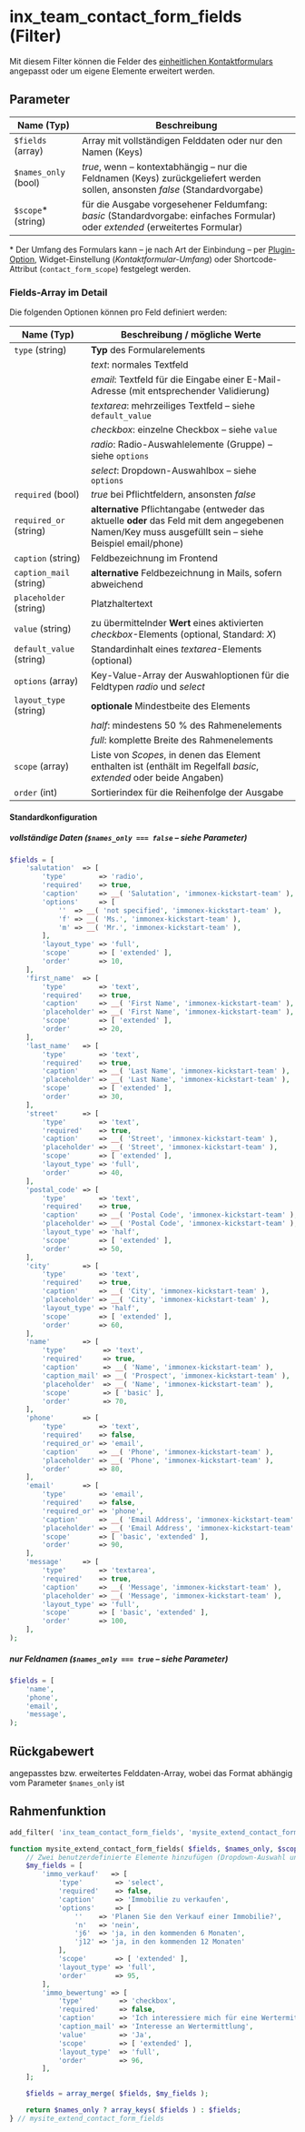 # inx_team_contact_form_fields (Filter)

Mit diesem Filter können die Felder des [einheitlichen Kontaktformulars](../komponenten/kontaktformular) angepasst oder um eigene Elemente erweitert werden.

## Parameter

| Name (Typ) | Beschreibung |
| ---------- | ------------ |
| `$fields` (array) | Array mit vollständigen Felddaten oder nur den Namen (Keys) |
| `$names_only` (bool) | *true*, wenn – kontextabhängig – nur die Feldnamen (Keys) zurückgeliefert werden sollen, ansonsten *false* (Standardvorgabe) |
| `$scope`\* (string) | für die Ausgabe vorgesehener Feldumfang: *basic* (Standardvorgabe: einfaches Formular) oder *extended* (erweitertes Formular) |

\* Der Umfang des Formulars kann – je nach Art der Einbindung – per [Plugin-Option](../schnellstart/einrichtung#Erweitertes-Formular), Widget-Einstellung (*Kontaktformular-Umfang*) oder Shortcode-Attribut (`contact_form_scope`) festgelegt werden.

### Fields-Array im Detail

Die folgenden Optionen können pro Feld definiert werden:

| Name (Typ) | Beschreibung / mögliche Werte |
| ---------- | ------------ |
| `type` (string) | **Typ** des Formularelements |
| | *text*: normales Textfeld |
| | *email*: Textfeld für die Eingabe einer E-Mail-Adresse (mit entsprechender Validierung) |
| | *textarea*: mehrzeiliges Textfeld – siehe `default_value` |
| | *checkbox*: einzelne Checkbox – siehe `value` |
| | *radio*: Radio-Auswahlelemente (Gruppe) – siehe `options` |
| | *select*: Dropdown-Auswahlbox – siehe `options` |
| `required` (bool) | *true* bei Pflichtfeldern, ansonsten *false* |
| `required_or` (string) | **alternative** Pflichtangabe (entweder das aktuelle **oder** das Feld mit dem angegebenen Namen/Key muss ausgefüllt sein – siehe Beispiel email/phone) |
| `caption` (string) | Feldbezeichnung im Frontend |
| `caption_mail` (string) | **alternative** Feldbezeichnung in Mails, sofern abweichend |
| `placeholder` (string) | Platzhaltertext |
| `value` (string) | zu übermittelnder **Wert** eines aktivierten *checkbox*-Elements (optional, Standard: *X*) |
| `default_value` (string) | Standardinhalt eines *textarea*-Elements (optional) |
| `options` (array) | Key-Value-Array der Auswahloptionen für die Feldtypen *radio* und *select* |
| `layout_type` (string) | **optionale** Mindestbeite des Elements |
| | *half*: mindestens 50 % des Rahmenelements |
| | *full*: komplette Breite des Rahmenelements |
| `scope` (array) | Liste von *Scopes*, in denen das Element enthalten ist (enthält im Regelfall *basic*, *extended* oder beide Angaben) |
| `order` (int) | Sortierindex für die Reihenfolge der Ausgabe |

#### Standardkonfiguration

##### vollständige Daten (`$names_only === false` – siehe Parameter)
```php
$fields = [
	'salutation'  => [
		'type'        => 'radio',
		'required'    => true,
		'caption'     => __( 'Salutation', 'immonex-kickstart-team' ),
		'options'     => [
			''  => __( 'not specified', 'immonex-kickstart-team' ),
			'f' => __( 'Ms.', 'immonex-kickstart-team' ),
			'm' => __( 'Mr.', 'immonex-kickstart-team' ),
		],
		'layout_type' => 'full',
		'scope'       => [ 'extended' ],
		'order'       => 10,
	],
	'first_name'  => [
		'type'        => 'text',
		'required'    => true,
		'caption'     => __( 'First Name', 'immonex-kickstart-team' ),
		'placeholder' => __( 'First Name', 'immonex-kickstart-team' ),
		'scope'       => [ 'extended' ],
		'order'       => 20,
	],
	'last_name'   => [
		'type'        => 'text',
		'required'    => true,
		'caption'     => __( 'Last Name', 'immonex-kickstart-team' ),
		'placeholder' => __( 'Last Name', 'immonex-kickstart-team' ),
		'scope'       => [ 'extended' ],
		'order'       => 30,
	],
	'street'      => [
		'type'        => 'text',
		'required'    => true,
		'caption'     => __( 'Street', 'immonex-kickstart-team' ),
		'placeholder' => __( 'Street', 'immonex-kickstart-team' ),
		'scope'       => [ 'extended' ],
		'layout_type' => 'full',
		'order'       => 40,
	],
	'postal_code' => [
		'type'        => 'text',
		'required'    => true,
		'caption'     => __( 'Postal Code', 'immonex-kickstart-team' ),
		'placeholder' => __( 'Postal Code', 'immonex-kickstart-team' ),
		'layout_type' => 'half',
		'scope'       => [ 'extended' ],
		'order'       => 50,
	],
	'city'        => [
		'type'        => 'text',
		'required'    => true,
		'caption'     => __( 'City', 'immonex-kickstart-team' ),
		'placeholder' => __( 'City', 'immonex-kickstart-team' ),
		'layout_type' => 'half',
		'scope'       => [ 'extended' ],
		'order'       => 60,
	],
	'name'        => [
		'type'         => 'text',
		'required'     => true,
		'caption'      => __( 'Name', 'immonex-kickstart-team' ),
		'caption_mail' => __( 'Prospect', 'immonex-kickstart-team' ),
		'placeholder'  => __( 'Name', 'immonex-kickstart-team' ),
		'scope'        => [ 'basic' ],
		'order'        => 70,
	],
	'phone'       => [
		'type'        => 'text',
		'required'    => false,
		'required_or' => 'email',
		'caption'     => __( 'Phone', 'immonex-kickstart-team' ),
		'placeholder' => __( 'Phone', 'immonex-kickstart-team' ),
		'order'       => 80,
	],
	'email'       => [
		'type'        => 'email',
		'required'    => false,
		'required_or' => 'phone',
		'caption'     => __( 'Email Address', 'immonex-kickstart-team' ),
		'placeholder' => __( 'Email Address', 'immonex-kickstart-team' ),
		'scope'       => [ 'basic', 'extended' ],
		'order'       => 90,
	],
	'message'     => [
		'type'        => 'textarea',
		'required'    => true,
		'caption'     => __( 'Message', 'immonex-kickstart-team' ),
		'placeholder' => __( 'Message', 'immonex-kickstart-team' ),
		'layout_type' => 'full',
		'scope'       => [ 'basic', 'extended' ],
		'order'       => 100,
	],
);
```

##### nur Feldnamen (`$names_only === true` – siehe Parameter)

```php
$fields = [
	'name',
	'phone',
	'email',
	'message',
);
```

## Rückgabewert

angepasstes bzw. erweitertes Felddaten-Array, wobei das Format abhängig vom Parameter `$names_only` ist

## Rahmenfunktion

[](_info-snippet-einbindung.md ':include')

```php
add_filter( 'inx_team_contact_form_fields', 'mysite_extend_contact_form_fields', 10, 3 );

function mysite_extend_contact_form_fields( $fields, $names_only, $scope ) {
	// Zwei benutzerdefinierte Elemente hinzufügen (Dropdown-Auswahl und Checkbox).
	$my_fields = [
		'immo_verkauf'   => [
			'type'        => 'select',
			'required'    => false,
			'caption'     => 'Immobilie zu verkaufen',
			'options'     => [
				''    => 'Planen Sie den Verkauf einer Immobilie?',
				'n'   => 'nein',
				'j6'  => 'ja, in den kommenden 6 Monaten',
				'j12' => 'ja, in den kommenden 12 Monaten'
			],
			'scope'       => [ 'extended' ],
			'layout_type' => 'full',
			'order'       => 95,
		],
		'immo_bewertung' => [
			'type'         => 'checkbox',
			'required'     => false,
			'caption'      => 'Ich interessiere mich für eine Wertermittlung.',
			'caption_mail' => 'Interesse an Wertermittlung',
			'value'        => 'Ja',
			'scope'        => [ 'extended' ],
			'layout_type'  => 'full',
			'order'        => 96,
		],
	];

	$fields = array_merge( $fields, $my_fields );

	return $names_only ? array_keys( $fields ) : $fields;
} // mysite_extend_contact_form_fields
```

[](_backlink.md ':include')